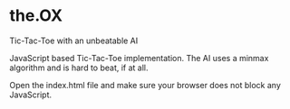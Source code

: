 # the.OX
Tic-Tac-Toe with an unbeatable AI

JavaScript based Tic-Tac-Toe implementation.
The AI uses a minmax algorithm and is hard to beat, if at all.

Open the index.html file and make sure your browser does not block any JavaScript.
